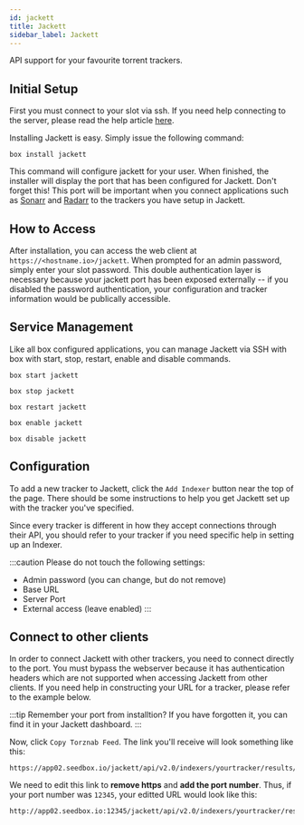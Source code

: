 ```yaml
---
id: jackett
title: Jackett
sidebar_label: Jackett
---
```


API support for your favourite torrent trackers.

## Initial Setup

First you must connect to your slot via ssh. If you need help connecting to the server, please read the help article [here](../getting-started/how-do-i-connect.md).

Installing Jackett is easy. Simply issue the following command:

```plaintext main
box install jackett
```

This command will configure jackett for your user. When finished, the installer will display the port that has been configured for Jackett. Don't forget this! This port will be important when you connect applications such as [Sonarr](sonarr.md) and [Radarr](radarr.md) to the trackers you have setup in Jackett.

## How to Access

After installation, you can access the web client at `https://<hostname.io>/jackett`. When prompted for an admin password, simply enter your slot password. This double authentication layer is necessary because your jackett port has been exposed externally -- if you disabled the password authentication, your configuration and tracker information would be publically accessible.

## Service Management

Like all box configured applications, you can manage Jackett via SSH with box with start, stop, restart, enable and disable commands.

<!--DOCUSAURUS_CODE_TABS-->
<!--Start-->
```plaintext
box start jackett
```
<!--Stop-->
```plaintext
box stop jackett
```
<!--Restart-->
```plaintext
box restart jackett
```
<!--Enable-->
```plaintext
box enable jackett
```
<!--Disable-->
```plaintext
box disable jackett
```
<!--END_DOCUSAURUS_CODE_TABS-->

## Configuration

To add a new tracker to Jackett, click the `Add Indexer` button near the top of the page. There should be some instructions to help you get Jackett set up with the tracker you've specified.

Since every tracker is different in how they accept connections through their API, you should refer to your tracker if you need specific help in setting up an Indexer.

:::caution
Please do not touch the following settings:
- Admin password (you can change, but do not remove)
- Base URL
- Server Port
- External access (leave enabled)
:::

## Connect to other clients

In order to connect Jackett with other trackers, you need to connect directly to the port. You must bypass the webserver because it has authentication headers which are not supported when accessing Jackett from other clients. If you need help in constructing your URL for a tracker, please refer to the example below.

:::tip
Remember your port from installtion? If you have forgotten it, you can find it in your Jackett dashboard.
:::

Now, click `Copy Torznab Feed`. The link you'll receive will look something like this:

```plaintext
https://app02.seedbox.io/jackett/api/v2.0/indexers/yourtracker/results/torznab/
```

We need to edit this link to **remove https** and **add the port number**. Thus, if your port number was `12345`, your editted URL would look like this:

```plaintext
http://app02.seedbox.io:12345/jackett/api/v2.0/indexers/yourtracker/results/torznab/
```